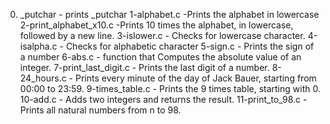 0. _putchar - prints _putchar
1-alphabet.c -Prints the alphabet in lowercase
2-print_alphabet_x10.c	-Prints 10 times the alphabet, in lowercase, followed by a new line.
3-islower.c - Checks for lowercase character.
4-isalpha.c - Checks for alphabetic character
5-sign.c - Prints the sign of a number
6-abs.c	- function that Computes the absolute value of an integer.
7-print_last_digit.c - Prints the last digit of a number.
8-24_hours.c - Prints every minute of the day of Jack Bauer, starting from 00:00 to 23:59.
9-times_table.c	- Prints the 9 times table, starting with 0.
10-add.c - Adds two integers and returns the result.
11-print_to_98.c - Prints all natural numbers from n to 98.
